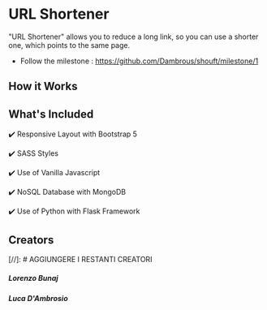 # URL Shortener
"URL Shortener" allows you to reduce a long link, so you can use a shorter one, which points to the same page.

* Follow the milestone : https://github.com/Dambrous/shouft/milestone/1

## How it Works

## What's Included
:heavy_check_mark: Responsive Layout with Bootstrap 5

:heavy_check_mark: SASS Styles

:heavy_check_mark: Use of Vanilla Javascript

:heavy_check_mark: NoSQL Database with MongoDB

:heavy_check_mark: Use of Python with Flask Framework

## Creators

[//]: # AGGIUNGERE I RESTANTI CREATORI

##### Lorenzo Bunaj

##### Luca D'Ambrosio
